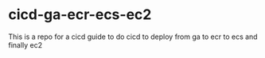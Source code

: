 # cicd-ga-ecr-ecs-ec2
 This is a repo for a cicd guide to do cicd to deploy from ga to ecr to ecs and finally ec2
